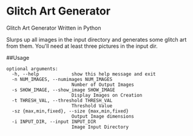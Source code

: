 # Glitch Art Generator
Glitch Art Generator Written in Python

Slurps up all images in the input directory and generates some glitch art from them.
You'll need at least three pictures in the input dir.

##Usage

```
optional arguments:
  -h, --help            show this help message and exit
  -n NUM_IMAGES, --numimages NUM_IMAGES
                        Number of Output Images
  -s SHOW_IMAGE, --show_image SHOW_IMAGE
                        Display Images on Creation
  -t THRESH_VAL, --threshold THRESH_VAL
                        Threshold Value
  -sz {max,min,fixed}, --size {max,min,fixed}
                        Output Image dimensions
  -i INPUT_DIR, --input INPUT_DIR
                        Image Input Directory

```
